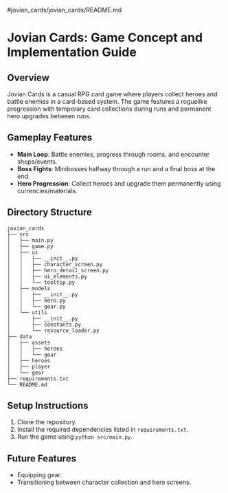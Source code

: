 #jovian_cards/jovian_cards/README.md
# Jovian Cards: Game Concept and Implementation Guide

## Overview
Jovian Cards is a casual RPG card game where players collect heroes and battle enemies in a card-based system. The game features a roguelike progression with temporary card collections during runs and permanent hero upgrades between runs.

## Gameplay Features
- **Main Loop**: Battle enemies, progress through rooms, and encounter shops/events.
- **Boss Fights**: Minibosses halfway through a run and a final boss at the end.
- **Hero Progression**: Collect heroes and upgrade them permanently using currencies/materials.

## Directory Structure
```
jovian_cards
├── src
│   ├── main.py
│   ├── game.py
│   ├── ui
│   │   ├── __init__.py
│   │   ├── character_screen.py
│   │   ├── hero_detail_screen.py
│   │   ├── ui_elements.py
│   │   └── tooltip.py
│   ├── models
│   │   ├── __init__.py
│   │   ├── hero.py
│   │   └── gear.py
│   └── utils
│       ├── __init__.py
│       ├── constants.py
│       └── resource_loader.py
├── data
│   ├── assets
│   │   ├── heroes
│   │   └── gear
│   ├── heroes
│   ├── player
│   └── gear
├── requirements.txt
└── README.md
```

## Setup Instructions
1. Clone the repository.
2. Install the required dependencies listed in `requirements.txt`.
3. Run the game using `python src/main.py`.

## Future Features
- Equipping gear.
- Transitioning between character collection and hero screens.